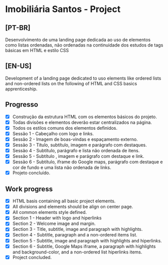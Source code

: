 # Imobiliária Santos - Project

## [PT-BR]
Desenvolvimento de uma landing page dedicada ao uso de elementos como listas ordenadas, não ordenadas na continuidade dos estudos de tags básicas em HTML e estilo CSS

## [EN-US]
Development of a landing page dedicated to uso elements like ordered lists and non-ordered lists on the following of HTML and CSS basics apprenticeship.

## Progresso

- [X] Construção da estrutura HTML com os elementos básicos do projeto.
- [X] Todas divisões e elementos deverão estar centralizados na página.
- [X] Todos os estilos comuns dos elementos definidos.
- [X] Sessão 1 - Cabeçalho com logo e links.
- [X] Sessão 2 - Imagem de boas-vindas e espaçamento externo.
- [X] Sessão 3 - Título, subtítulo, imagem e parágrafo com destaques.
- [X] Sessão 4 - Subtítulo, parágrafo e lista não ordenada de itens.
- [X] Sessão 5 - Subtítulo , imagem e parágrafo com destaque e link.
- [X] Sessão 6 - Subtítulo, iframe do Google maps, parágrafo com destaque e cor de fundo e uma lista não ordenada de links.
- [X] Projeto concluído.

## Work progress

- [X] HTML basis containing all basic project elements.
- [X] All divisions and elements should be align on center page.
- [X] All common elements style defined.
- [X] Section 1 - Header with logo and hiperlinks
- [X] Section 2 - Welcome image and margin.
- [X] Section 3 - Title, subtitle, image and paragraph with highlights.
- [X] Section 4 - Subtitle, paragraph and a non-ordered items list.
- [X] Section 5 - Subtitle, image and paragraph with highlights and hiperlinks.
- [X] Section 6 - Subtitle, Google Maps iframe, a paragraph with highlights and background-color, and a non-ordered list hiperlinks items.
- [X] Project concluded.
